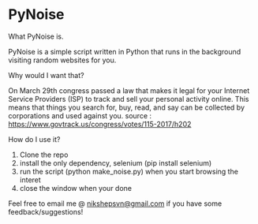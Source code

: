 # PyNoise

What PyNoise is.

PyNoise is a simple script written in Python that runs in the background visiting random websites for you.

Why would I want that?

On March 29th congress passed a law that makes it legal for your Internet Service Providers (ISP) to track and sell your personal activity online. This means that things you search for, buy, read, and say can be collected by corporations and used against you.
source : https://www.govtrack.us/congress/votes/115-2017/h202

How do I use it?

1. Clone the repo
2. install the only dependency, selenium (pip install selenium)
3. run the script (python make_noise.py) when you start browsing the interet
4. close the window when your done

Feel free to email me @ nikshepsvn@gmail.com if you have some feedback/suggestions!
